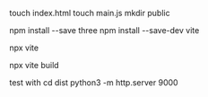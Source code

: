 

touch index.html
touch main.js
mkdir public

npm install --save three
npm install --save-dev vite

npx vite

npx vite build

test with
cd dist
python3 -m http.server 9000
